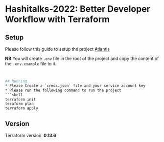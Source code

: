 # Hashitalks-2022: Better Developer Workflow with Terraform



## Setup
Please follow this guide to setup the project [Atlantis](https://www.runatlantis.io/guide/testing-locally.html#install-terraform)

**NB** You will create `.env` file in the root of the project and copy the content of the `.env.example` file to it.

```bash


## Running
* Please Create a `creds.json` file and your service account key
* Please run the following command to run the project
```shell
terraform init
teraform plan
terraform apply
```

## Version
Terraform version: **0.13.6**

